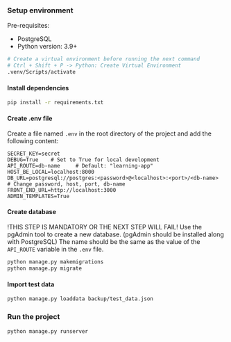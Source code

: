 ### Setup environment

Pre-requisites:
- PostgreSQL
- Python version: 3.9+

```bash
# Create a virtual environment before running the next command
# Ctrl + Shift + P -> Python: Create Virtual Environment
.venv/Scripts/activate
```

#### Install dependencies

```bash
pip install -r requirements.txt
```

#### Create .env file

Create a file named `.env` in the root directory of the project and add the following content:

```
SECRET_KEY=secret
DEBUG=True    # Set to True for local development
API_ROUTE=db-name     # Default: "learning-app"
HOST_BE_LOCAL=localhost:8000
DB_URL=postgresql://postgres:<password>@<localhost>:<port>/<db-name>    # Change password, host, port, db-name
FRONT_END_URL=http://localhost:3000 
ADMIN_TEMPLATES=True
```

#### Create database

!THIS STEP IS MANDATORY OR THE NEXT STEP WILL FAIL!
Use the pgAdmin tool to create a new database. (pgAdmin should be installed along with PostgreSQL)
The name should be the same as the value of the `API_ROUTE` variable in the `.env` file.

```bash
python manage.py makemigrations
python manage.py migrate
```

#### Import test data

```bash
python manage.py loaddata backup/test_data.json
```

### Run the project

```bash
python manage.py runserver
```
